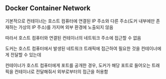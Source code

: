## Docker Container Network

기본적으로 컨테이너는 호스트 컴퓨터에 연결된 IP 주소와 다른 주소(도커 내부에만 존재하는 가상의 IP 주소)를 가지며 외부 환경에 노출되지 않음

따라서 호스트 컴퓨터와 연결된 컨테이너의 네트워크 주소에 접근할 수 없음

도커는 호스트 컴퓨터에서 발생된 네트워크 트래픽에 접근하여 필요한 것을 컨테이너에게 전달할 수 있는데

컨테이너가 호스트 컴퓨터에게 포트를 공개한 경우, 도커가 해당 포트로 들어오는 트래픽을 컨테이너로 전달해줘서 외부로부터의 접근을 허용함